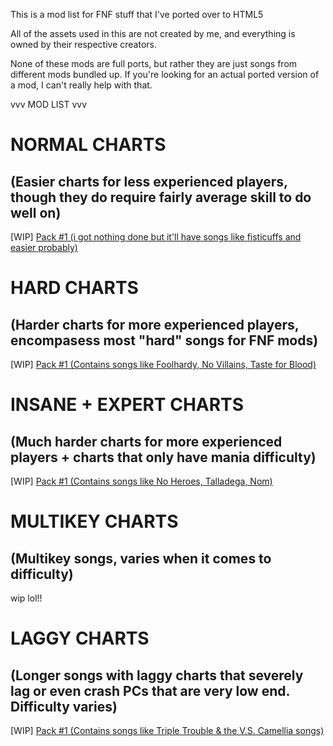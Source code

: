 This is a mod list for FNF stuff that I've ported over to HTML5

All of the assets used in this are not created by me, and everything is owned by their respective creators.

None of these mods are full ports, but rather they are just songs from different mods bundled up. If you're looking for an actual ported version of a mod, I can't really help with that.


vvv MOD LIST vvv

NORMAL CHARTS 
=
(Easier charts for less experienced players, though they do require fairly average skill to do well on)
-
[WIP] [Pack #1 (i got nothing done but it'll have songs like fisticuffs and easier probably)](https://whiskinator.github.io/PackNormal_1/)


HARD CHARTS 
=
(Harder charts for more experienced players, encompasess most "hard" songs for FNF mods)
-
[WIP] [Pack #1 (Contains songs like Foolhardy, No Villains, Taste for Blood)](https://whiskinator.github.io/PackHard_1/)


INSANE + EXPERT CHARTS 
=
(Much harder charts for more experienced players + charts that only have mania difficulty)
-
[WIP] [Pack #1 (Contains songs like No Heroes, Talladega, Nom)](https://whiskinator.github.io/PackInsane_1/)


MULTIKEY CHARTS 
=
(Multikey songs, varies when it comes to difficulty)
-
wip lol!!


LAGGY CHARTS 
=
(Longer songs with laggy charts that severely lag or even crash PCs that are very low end. Difficulty varies)
-
[WIP] [Pack #1 (Contains songs like Triple Trouble & the V.S. Camellia songs)](https://whiskinator.github.io/PackLag_1/)

